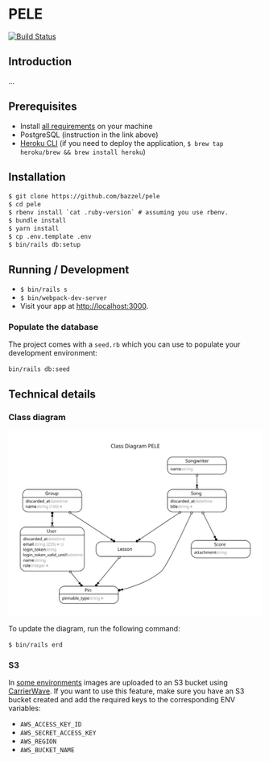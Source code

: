 # PELE

[![Build Status](https://travis-ci.org/bazzel/pele.svg?branch=develop)](https://travis-ci.org/bazzel/pele)

## Introduction

...

## Prerequisites

- Install [all requirements](https://gorails.com/setup/osx/10.15-catalina) on your machine
- PostgreSQL (instruction in the link above)
- [Heroku CLI](https://devcenter.heroku.com/articles/heroku-cli) (if you need to deploy the application, `$ brew tap heroku/brew && brew install heroku`)

## Installation

```
$ git clone https://github.com/bazzel/pele
$ cd pele
$ rbenv install `cat .ruby-version` # assuming you use rbenv.
$ bundle install
$ yarn install
$ cp .env.template .env
$ bin/rails db:setup
```

## Running / Development

- `$ bin/rails s`
- `$ bin/webpack-dev-server`
- Visit your app at [http://localhost:3000](http://localhost:3000).

### Populate the database

The project comes with a `seed.rb` which you can use to populate your development environment:

`bin/rails db:seed`

## Technical details

### Class diagram

![erd.svg](docs/erd.svg)

To update the diagram, run the following command:

`$ bin/rails erd`

### S3

In [some environments](config/initializers/carrierwave.rb) images are uploaded to an S3 bucket using [CarrierWave](https://github.com/carrierwaveuploader/carrierwave). If you want to use this feature, make sure you have an S3 bucket created and add the required keys to the corresponding ENV variables:

- `AWS_ACCESS_KEY_ID`
- `AWS_SECRET_ACCESS_KEY`
- `AWS_REGION`
- `AWS_BUCKET_NAME`
